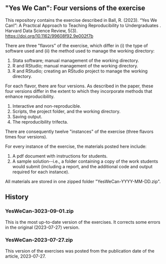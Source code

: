 ## "Yes We Can": Four versions of the exercise

This repository contains the exercise described in Ball, R. (2023). “Yes We Can!”: A Practical Approach to Teaching Reproducibility to Undergraduates  . Harvard Data Science Review, 5(3). https://doi.org/10.1162/99608f92.9e002f7b

There are three "flavors" of the exercise, which differ in (i) the type of software used and (ii) the method used to manage the working directory:
  1) Stata software; manual management of the working directory.
  2) R and RStudio; manual management of the working directory.
  3) R and RStudio; creating an RStudio project to manage the working directory. 

For each flavor, there are four versions.  As described in the paper, these four versions differ in the extent to which they incorporate methods that enhance reproducibility.
  1) Interactive and non-reproducible.
  2) Scripts, the project folder, and the working directory.
  3) Saving output.
  4) The reproducibility trifecta. 

There are consequently twelve "instances" of the exercise (three flavors times four versions).

For every instance of the exercise, the materials posted here include:
  1) A pdf document with instructions for students.
  2) A sample solution--i.e., a folder containing a copy of the work students would submit (including a report, and the additional code and output required for each instance).

All materials are stored in one zipped folder "YesWeCan-YYYY-MM-DD.zip".

## History

### YesWeCan-3023-09-01.zip
This is the most up-to-date version of the exercises.  It corrects some errors in the original (2023-07-27) version.

### YesWeCan-2023-07-27.zip
This version of the exercises was posted from the publication date of the article, 2023-07-27.
